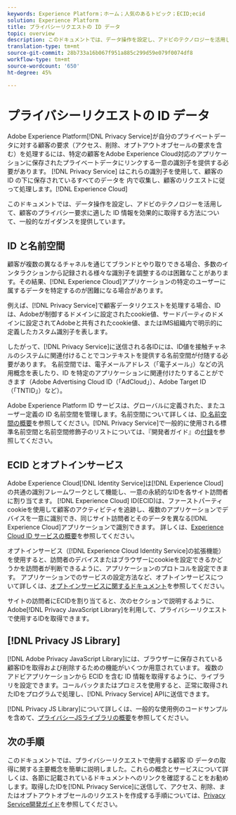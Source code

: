 ```yaml
---
keywords: Experience Platform；ホーム；人気のあるトピック；ECID;ecid
solution: Experience Platform
title: プライバシーリクエストの ID データ
topic: overview
description: このドキュメントでは、データ操作を設定し、アドビのテクノロジーを活用して、顧客のプライバシー要求に適した ID 情報を効果的に取得する方法について、一般的なガイダンスを提供しています。
translation-type: tm+mt
source-git-commit: 28b733a16b067f951a885c299d59e079f0074df8
workflow-type: tm+mt
source-wordcount: '650'
ht-degree: 45%

---
```



# プライバシーリクエストの ID データ

Adobe Experience Platform[!DNL Privacy Service]が自分のプライベートデータに対する顧客の要求（アクセス、削除、オプトアウトオブセールの要求を含む）を処理するには、特定の顧客をAdobe Experience Cloud対応のアプリケーションに保存されたプライベートデータにリンクする一意の識別子を提供する必要があります。 [!DNL Privacy Service] はこれらの識別子を使用して、顧客の ID の下に保存されているすべてのデータを 内で収集し、顧客のリクエストに従って処理します。[!DNL Experience Cloud]

このドキュメントでは、データ操作を設定し、アドビのテクノロジーを活用して、顧客のプライバシー要求に適した ID 情報を効果的に取得する方法について、一般的なガイダンスを提供しています。

## ID と名前空間

顧客が複数の異なるチャネルを通じてブランドとやり取りできる場合、多数のインタラクションから記録される様々な識別子を調整するのは困難なことがあります。その結果、[!DNL Experience Cloud]アプリケーションの特定のユーザーに属するデータを特定するのが困難になる場合があります。

例えば、[!DNL Privacy Service]で顧客データリクエストを処理する場合、IDは、Adobeが制御するドメインに設定されたcookie値、サードパーティのドメインに設定されてAdobeと共有されたcookie値、またはIMS組織内で明示的に定義したカスタム識別子を表します。

したがって、[!DNL Privacy Service]に送信される各IDには、ID値を接触チャネルのシステムに関連付けることでコンテキストを提供する名前空間が付随する必要があります。 名前空間では、電子メールアドレス（「電子メール」）などの汎用概念を表したり、ID を特定のアプリケーションに関連付けたりすることができます（Adobe Advertising Cloud ID（「AdCloud」）、Adobe Target ID（「TNTID」）など）。

Adobe Experience Platform ID サービスは、グローバルに定義された、またユーザー定義の ID 名前空間を管理します。名前空間について詳しくは、[ID 名前空間の概要](../identity-service/namespaces.md)を参照してください。[!DNL Privacy Service]で一般的に使用される標準名前空間と名前空間修飾子のリストについては、『開発者ガイド』の[付録](api/appendix.md)を参照してください。

## ECID とオプトインサービス

Adobe Experience Cloud[!DNL Identity Service]は[!DNL Experience Cloud]の共通の識別フレームワークとして機能し、一意の永続的なIDを各サイト訪問者に割り当てます。 [!DNL Experience Cloud] ID(ECID)は、ファーストパーティcookieを使用して顧客のアクティビティを追跡し、複数のアプリケーションでデバイスを一意に識別でき、同じサイト訪問者とそのデータを異なる[!DNL Experience Cloud]アプリケーションで識別できます。 詳しくは、[Experience Cloud ID サービスの概要](https://docs.adobe.com/content/help/ja-JP/id-service/using/intro/overview.html)を参照してください。

オプトインサービス（[!DNL Experience Cloud Identity Service]の拡張機能）を使用すると、訪問者のデバイスまたはブラウザーにcookieを設定できるかどうかを訪問者が判断できるように、アプリケーションのプロトコルを設定できます。 アプリケーションでのサービスの設定方法など、オプトインサービスについて詳しくは、[オプトインサービスに関するドキュメント](https://docs.adobe.com/content/help/ja-JP/id-service/using/implementation/opt-in-service/optin-overview.html)を参照してください。

サイトの訪問者にECIDを割り当てると、次のセクションで説明するように、Adobe[!DNL Privacy JavaScript Library]を利用して、プライバシーリクエストで使用するIDを取得できます。

## [!DNL Privacy JS Library]

[!DNL Adobe Privacy JavaScript Library]には、ブラウザーに保存されている顧客IDを取得および削除するための機能がいくつか用意されています。 複数のアドビアプリケーションから ECID を含む ID 情報を取得するように、ライブラリを設定できます。コールバックまたはプロミスを使用すると、正常に取得されたIDをプログラムで処理し、[!DNL Privacy Service] APIに送信できます。

[!DNL Privacy JS Library]について詳しくは、一般的な使用例のコードサンプルを含めて、[プライバシーJSライブラリの概要](js-library.md)を参照してください。

## 次の手順

このドキュメントでは、プライバシーリクエストで使用する顧客 ID データの取得に関する主要概念を簡単に説明しました。これらの概念とサービスについて詳しくは、各節に記載されているドキュメントへのリンクを確認することをお勧めします。取得したIDを[!DNL Privacy Service]に送信して、アクセス、削除、またはオプトアウトオブセールのリクエストを作成する手順については、[Privacy Service開発ガイド](api/getting-started.md)を参照してください。
